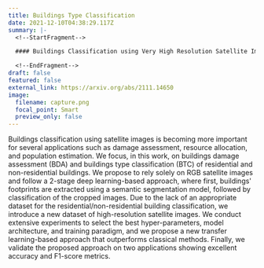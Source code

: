 ```yaml
---
title: Buildings Type Classification
date: 2021-12-10T04:38:29.117Z
summary: |-
  <!--StartFragment-->

  #### Buildings Classification using Very High Resolution Satellite Imagery

  <!--EndFragment-->
draft: false
featured: false
external_link: https://arxiv.org/abs/2111.14650
image:
  filename: capture.png
  focal_point: Smart
  preview_only: false
---
```

<!--StartFragment-->

Buildings classification using satellite images is becoming more important for several applications such as damage assessment, resource allocation, and population estimation. We focus, in this work, on buildings damage assessment (BDA) and buildings type classification (BTC) of residential and non-residential buildings. We propose to rely solely on RGB satellite images and follow a 2-stage deep learning-based approach, where first, buildings' footprints are extracted using a semantic segmentation model, followed by classification of the cropped images. Due to the lack of an appropriate dataset for the residential/non-residential building classification, we introduce a new dataset of high-resolution satellite images. We conduct extensive experiments to select the best hyper-parameters, model architecture, and training paradigm, and we propose a new transfer learning-based approach that outperforms classical methods. Finally, we validate the proposed approach on two applications showing excellent accuracy and F1-score metrics.

<!--EndFragment-->